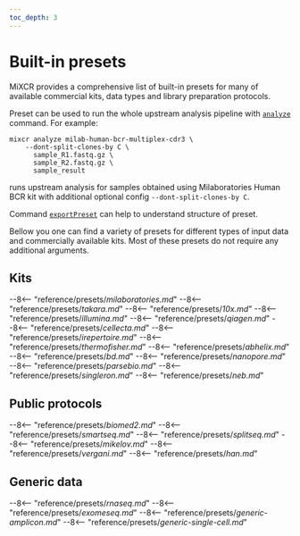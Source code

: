 ```yaml
---
toc_depth: 3
---
```


# Built-in presets

MiXCR provides a comprehensive list of built-in presets for many of available commercial kits, data types and library preparation protocols.

Preset can be used to run the whole upstream analysis pipeline with [`analyze`](mixcr-analyze.md) command. For example:
```shell
mixcr analyze milab-human-bcr-multiplex-cdr3 \
    --dont-split-clones-by C \
      sample_R1.fastq.gz \
      sample_R2.fastq.gz \
      sample_result
```
runs upstream analysis for samples obtained using Milaboratories Human BCR kit with additional optional config `--dont-split-clones-by C`.

Command [`exportPreset`](mixcr-exportPreset.md) can help to understand structure of preset.

Bellow you one can find a variety of presets for different types of input data and commercially available kits. Most of these presets do not require any additional arguments.


## Kits

--8<-- "reference/presets/_milaboratories.md_"
--8<-- "reference/presets/_takara.md_"
--8<-- "reference/presets/_10x.md_"
--8<-- "reference/presets/_illumina.md_"
--8<-- "reference/presets/_qiagen.md_"
--8<-- "reference/presets/_cellecta.md_"
--8<-- "reference/presets/_irepertoire.md_"
--8<-- "reference/presets/_thermofisher.md_"
--8<-- "reference/presets/_abhelix.md_"
--8<-- "reference/presets/_bd.md_"
--8<-- "reference/presets/_nanopore.md_"
--8<-- "reference/presets/_parsebio.md_"
--8<-- "reference/presets/_singleron.md_"
--8<-- "reference/presets/_neb.md_"

## Public protocols

--8<-- "reference/presets/_biomed2.md_"
--8<-- "reference/presets/_smartseq.md_"
--8<-- "reference/presets/_splitseq.md_"
--8<-- "reference/presets/_mikelov.md_"
--8<-- "reference/presets/_vergani.md_"
--8<-- "reference/presets/_han.md_"

## Generic data
--8<-- "reference/presets/_rnaseq.md_"
--8<-- "reference/presets/_exomeseq.md_"
--8<-- "reference/presets/_generic-amplicon.md_"
--8<-- "reference/presets/_generic-single-cell.md_"








